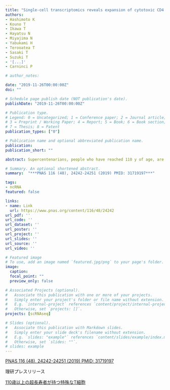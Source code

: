 ```yaml
---
title: "Single-cell transcriptomics reveals expansion of cytotoxic CD4 T cells in supercentenarians"
authors:
- Hashimoto K
- Kouno T
- Ikawa T
- Hayatsu N
- Miyajima N
- Yabukami H
- Terooatea T
- Sasaki T
- Suzuki T
- '[...]'
- Carninci P

# author_notes:

date: "2019-11-26T00:00:00Z"
doi: ""

# Schedule page publish date (NOT publication's date).
publishDate: "2019-11-26T00:00:00Z"

# Publication type.
# Legend: 0 = Uncategorized; 1 = Conference paper; 2 = Journal article;
# 3 = Preprint / Working Paper; 4 = Report; 5 = Book; 6 = Book section;
# 7 = Thesis; 8 = Patent
publication_types: ["0"]

# Publication name and optional abbreviated publication name.
publication:
publication_short: ""

abstract: Supercentenarians, people who have reached 110 y of age, are a great model of healthy aging. Their characteristics of delayed onset of age-related diseases and compression of morbidity imply that their immune system remains functional. Here we performed single-cell transcriptome analysis of 61,202 peripheral blood mononuclear cells (PBMCs), derived from 7 supercentenarians and 5 younger controls. We identified a marked increase of cytotoxic CD4 T cells (CD4 cytotoxic T lymphocytes [CTLs]) as a signature of supercentenarians. Furthermore, single-cell T cell receptor sequencing of 2 supercentenarians revealed that CD4 CTLs had accumulated through massive clonal expansion, with the most frequent clonotypes accounting for 15 to 35% of the entire CD4 T cell population. The CD4 CTLs exhibited substantial heterogeneity in their degree of cytotoxicity as well as a nearly identical transcriptome to that of CD8 CTLs. This indicates that CD4 CTLs utilize the transcriptional program of the CD8 lineage while retaining CD4 expression. Indeed, CD4 CTLs extracted from supercentenarians produced IFN-γ and TNF-α upon ex vivo stimulation. Our study reveals that supercentenarians have unique characteristics in their circulating lymphocytes, which may represent an essential adaptation to achieve exceptional longevity by sustaining immune responses to infections and diseases.

# Summary. An optional shortened abstract.
summary:  "***PNAS 116 (48), 24242-24251 (2019) PMID: 31719197***"

tags:
- ncRNA
featured: false

links:
- name: Link
  url: https://www.pnas.org/content/116/48/24242
url_pdf: ''
url_code: ''
url_dataset: ''
url_poster: ''
url_project: ''
url_slides: ''
url_source: ''
url_video: ''

# Featured image
# To use, add an image named `featured.jpg/png` to your page's folder. 
image:
  caption:
  focal_point: ""
  preview_only: false

# Associated Projects (optional).
#   Associate this publication with one or more of your projects.
#   Simply enter your project's folder or file name without extension.
#   E.g. `internal-project` references `content/project/internal-project/index.md`.
#   Otherwise, set `projects: []`.
projects: [scRNAseq]

# Slides (optional).
#   Associate this publication with Markdown slides.
#   Simply enter your slide deck's filename without extension.
#   E.g. `slides: "example"` references `content/slides/example/index.md`.
#   Otherwise, set `slides: ""`.
# slides: example
---
```

[PNAS 116 (48), 24242-24251 (2019) PMID: 31719197](https://www.pnas.org/content/116/48/24242)

理研プレスリリース

[110歳以上の超長寿者が持つ特殊なT細胞](https://www.riken.jp/press/2019/20191113_1/index.html)
